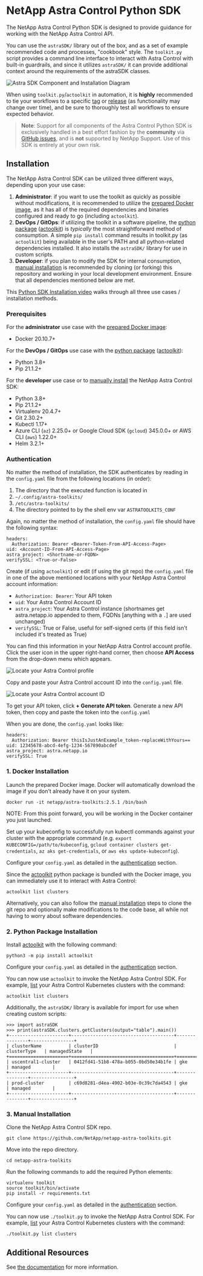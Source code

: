 # NetApp Astra Control Python SDK

The NetApp Astra Control Python SDK is designed to provide guidance for working with the NetApp Astra Control API.

You can use the `astraSDK/` library out of the box, and as a set of example recommended code and processes, "cookbook" style. The `toolkit.py` script provides a command line interface to interact with Astra Control with built-in guardrails, and since it utilizes `astraSDK/` it can provide additional context around the requirements of the astraSDK classes.

![Astra SDK Component and Installation Diagram](/docs/install/img/components-install.png)

When using `toolkit.py`/`actoolkit` in automation, it is **highly** recommended to tie your workflows to a specific [tag](https://github.com/NetApp/netapp-astra-toolkits/tags) or [release](https://pypi.org/project/actoolkit/#history) (as functionality may change over time), and be sure to thoroughly test all workflows to ensure expected behavior.

> **Note**: Support for all components of the Astra Control Python SDK is exclusively handled in a best effort fashion by the **community** via [GitHub issues](https://github.com/NetApp/netapp-astra-toolkits/issues), and is **not** supported by NetApp Support. Use of this SDK is entirely at your own risk.

## Installation

The NetApp Astra Control SDK can be utilized three different ways, depending upon your use case:

1. **Administrator**: if you want to use the toolkit as quickly as possible without modifications, it is recommended to utilize the [prepared Docker image](#1-docker-installation), as it has all of the required dependencies and binaries configured and ready to go (including `actoolkit`).
1. **DevOps / GitOps**: if utilizing the toolkit in a software pipeline, the [python package](#2-python-package-installation) ([actoolkit](https://pypi.org/project/actoolkit/)) is *typically* the most straightforward method of consumption. A simple `pip install` command results in toolkit.py (as `actoolkit`) being available in the user's PATH and all python-related dependencies installed.  It also installs the `astraSDK/` library for use in custom scripts.
1. **Developer**: if you plan to modify the SDK for internal consumption, [manual installation](#3-manual-installation) is recommended by cloning (or forking) this repository and working in your local development environment. Ensure that all dependencies mentioned below are met.

This [Python SDK Installation video](https://www.youtube.com/watch?v=r6lBQ2I7O7M) walks through all three use cases / installation methods.

### Prerequisites

For the **administrator** use case with the [prepared Docker image](#1-docker-installation):

* Docker 20.10.7+

For the **DevOps / GitOps** use case with the [python package](#2-python-package-installation) ([actoolkit](https://pypi.org/project/actoolkit/)):

* Python 3.8+
* Pip 21.1.2+

For the **developer** use case or to [manually install](#3-manual-installation) the NetApp Astra Control SDK:

* Python 3.8+
* Pip 21.1.2+
* Virtualenv 20.4.7+
* Git 2.30.2+
* Kubectl 1.17+
* Azure CLI (`az`) 2.25.0+ or Google Cloud SDK (`gcloud`) 345.0.0+ or AWS CLI (`aws`) 1.22.0+
* Helm 3.2.1+

### Authentication

No matter the method of installation, the SDK authenticates by reading in the `config.yaml` file from the following locations (in order):

1. The directory that the executed function is located in
1. `~/.config/astra-toolkits/`
1. `/etc/astra-toolkits/`
1. The directory pointed to by the shell env var `ASTRATOOLKITS_CONF`

Again, no matter the method of installation, the `config.yaml` file should have the following syntax:

```text
headers:
  Authorization: Bearer <Bearer-Token-From-API-Access-Page>
uid: <Account-ID-From-API-Access-Page>
astra_project: <Shortname-or-FQDN>
verifySSL: <True-or-False>
```

Create (if using `actoolkit`) or edit (if using the git repo) the `config.yaml` file in one of the above mentioned locations with your NetApp Astra Control account information:

* `Authorization: Bearer`: Your API token
* `uid`: Your Astra Control Account ID
* `astra_project`: Your Astra Control instance (shortnames get astra.netapp.io appended to them, FQDNs [anything with a `.`] are used unchanged)
* `verifySSL`: True or False, useful for self-signed certs (if this field isn't included it's treated as True)

You can find this information in your NetApp Astra Control account profile. Click the user icon in the upper right-hand corner, then choose **API Access** from the drop-down menu which appears.

![Locate your Astra Control profile](/docs/install/img/astra-profile.png)

Copy and paste your Astra Control account ID into the `config.yaml` file.

![Locate your Astra Control account ID](/docs/install/img/astra-account-info.png)

To get your API token, click **+ Generate API token**. Generate a new API token, then copy and paste the token into the `config.yaml`

When you are done, the `config.yaml` looks like:

```text
headers:
  Authorization: Bearer thisIsJustAnExample_token-replaceWithYours==
uid: 12345678-abcd-4efg-1234-567890abcdef
astra_project: astra.netapp.io
verifySSL: True
```

### 1. Docker Installation

Launch the prepared Docker image. Docker will automatically download the image if you don't already have it on your system.

```text
docker run -it netapp/astra-toolkits:2.5.1 /bin/bash
```

NOTE: From this point forward, you will be working in the Docker container you just launched.

Set up your kubeconfig to successfully run kubectl commands against your cluster with the appropriate command (e.g. `export KUBECONFIG=/path/to/kubeconfig`, `gcloud container clusters get-credentials`, `az aks get-credentials`, or `aws eks update-kubeconfig`).

Configure your `config.yaml` as detailed in the [authentication](#authentication) section.

Since the [actoolkit](https://pypi.org/project/actoolkit/) python package is bundled with the Docker image, you can immediately use it to interact with Astra Control:

```text
actoolkit list clusters
```

Alternatively, you can also follow the [manual installation](#3-manual-installation) steps to clone the git repo and optionally make modifications to the code base, all while not having to worry about software dependencies.

### 2. Python Package Installation

Install [actoolkit](https://pypi.org/project/actoolkit/) with the following command:

```text
python3 -m pip install actoolkit
```

Configure your `config.yaml` as detailed in the [authentication](#authentication) section.

You can now use `actoolkit` to invoke the NetApp Astra Control SDK. For example, [list](docs/toolkit/list/README.md#clusters) your Astra Control Kubernetes clusters with the command:

```text
actoolkit list clusters
```

Additionally, the `astraSDK/` library is available for import for use when creating custom scripts:

```text
>>> import astraSDK
>>> print(astraSDK.clusters.getClusters(output="table").main())
+----------------------+--------------------------------------+---------------+----------------+
| clusterName          | clusterID                            | clusterType   | managedState   |
+======================+======================================+===============+================+
| uscentral1-cluster   | 0412fd41-51b8-478a-b055-0bd50e34b1fe | gke           | managed        |
+----------------------+--------------------------------------+---------------+----------------+
| prod-cluster         | c69d8281-d4ea-4902-b03e-0c39c7da4543 | gke           | managed        |
+----------------------+--------------------------------------+---------------+----------------+
```

### 3. Manual Installation

Clone the NetApp Astra Control SDK repo.

```text
git clone https://github.com/NetApp/netapp-astra-toolkits.git
```

Move into the repo directory.

```text
cd netapp-astra-toolkits
```

Run the following commands to add the required Python elements:

```text
virtualenv toolkit
source toolkit/bin/activate
pip install -r requirements.txt
```

Configure your `config.yaml` as detailed in the [authentication](#authentication) section.

You can now use `./toolkit.py` to invoke the NetApp Astra Control SDK. For example, [list](docs/toolkit/list/README.md#clusters) your Astra Control Kubernetes clusters with the command:

```text
./toolkit.py list clusters
```

## Additional Resources

See [the documentation](/docs) for more information.
